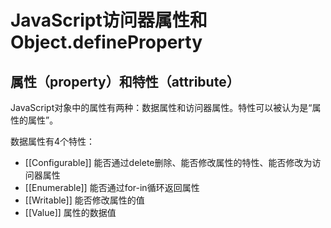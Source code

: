 # JavaScript访问器属性和Object.defineProperty

## 属性（property）和特性（attribute）

JavaScript对象中的属性有两种：数据属性和访问器属性。特性可以被认为是“属性的属性”。

数据属性有4个特性：
* [[Configurable]]  能否通过delete删除、能否修改属性的特性、能否修改为访问器属性
* [[Enumerable]]    能否通过for-in循环返回属性
* [[Writable]]      能否修改属性的值
* [[Value]]         属性的数据值
